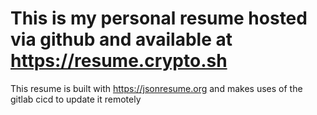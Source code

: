 # This is my personal resume hosted via github and available at https://resume.crypto.sh

This resume is built with https://jsonresume.org and makes uses of the gitlab cicd to update it remotely

